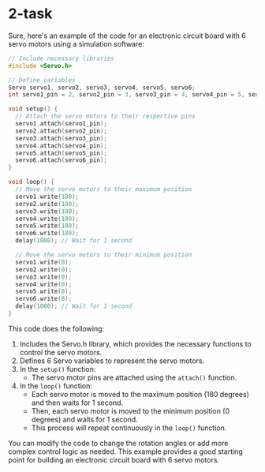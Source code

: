 # 2-task
Sure, here's an example of the code for an electronic circuit board with 6 servo motors using a simulation software:

```cpp
// Include necessary libraries
#include <Servo.h>

// Define variables
Servo servo1, servo2, servo3, servo4, servo5, servo6;
int servo1_pin = 2, servo2_pin = 3, servo3_pin = 4, servo4_pin = 5, servo5_pin = 6, servo6_pin = 7;

void setup() {
  // Attach the servo motors to their respective pins
  servo1.attach(servo1_pin);
  servo2.attach(servo2_pin);
  servo3.attach(servo3_pin);
  servo4.attach(servo4_pin);
  servo5.attach(servo5_pin);
  servo6.attach(servo6_pin);
}

void loop() {
  // Move the servo motors to their maximum position
  servo1.write(180);
  servo2.write(180);
  servo3.write(180);
  servo4.write(180);
  servo5.write(180);
  servo6.write(180);
  delay(1000); // Wait for 1 second

  // Move the servo motors to their minimum position
  servo1.write(0);
  servo2.write(0);
  servo3.write(0);
  servo4.write(0);
  servo5.write(0);
  servo6.write(0);
  delay(1000); // Wait for 1 second
}
```

This code does the following:

1. Includes the Servo.h library, which provides the necessary functions to control the servo motors.
2. Defines 6 Servo variables to represent the servo motors.
3. In the `setup()` function:
   - The servo motor pins are attached using the `attach()` function.
4. In the `loop()` function:
   - Each servo motor is moved to the maximum position (180 degrees) and then waits for 1 second.
   - Then, each servo motor is moved to the minimum position (0 degrees) and waits for 1 second.
   - This process will repeat continuously in the `loop()` function.

You can modify the code to change the rotation angles or add more complex control logic as needed. This example provides a good starting point for building an electronic circuit board with 6 servo motors.

